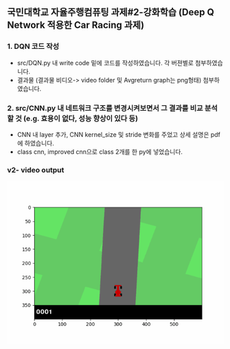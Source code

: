 ## 국민대학교 자율주행컴퓨팅 과제#2-강화학습 (Deep Q Network 적용한 Car Racing 과제)

### 1. DQN 코드 작성
 - src/DQN.py 내 write code 밑에 코드를 작성하였습니다. 각 버젼별로 첨부하였습니다.
 - 결과물 (결과물 비디오-> video folder 및 Avgreturn graph는 png형태) 첨부하였습니다.   

### 2. src/CNN.py 내 네트워크 구조를 변경시켜보면서 그 결과를 비교 분석 할 것 (e.g. 효용이 없다, 성능 향상이 있다 등)
 - CNN 내 layer 추가, CNN kernel_size 및 stride 변화를 주었고 상세 설명은 pdf에 하였습니다.
 - class cnn, improved cnn으로 class 2개를 한 py에 넣었습니다. 
   
### v2- video output
![Video](https://github.com/kimmyeongjune/reinforcement_learning-HW2/blob/master/v2_video/car_racing_v2_30%2C000_first.gif?raw=true)
